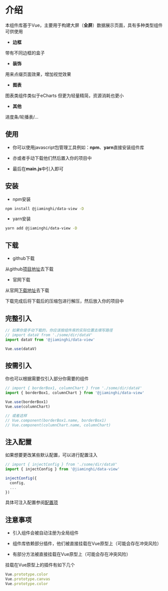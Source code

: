 # 介绍

本组件库基于Vue，主要用于构建大屏（**全屏**）数据展示页面，具有多种类型组件可供使用
* **边框**

带有不同边框的盒子

* **装饰**

用来点缀页面效果，增加视觉效果

* **图表**

图表类组件类似于eCharts 但更为轻量精简，资源消耗也更小

* **其他**

进度条/轮播表/...

## 使用
* 你可以使用javascript包管理工具例如：**npm**、**yarn**直接安装组件库

* 亦或者手动下载他们然后置入你的项目中

* 最后在**main.js**中引入即可

## 安装

* npm安装

```sh
npm install @jiaminghi/data-view -D
```

* yarn安装
```sh
yarn add @jiaminghi/data-view -D
```

## 下载

* github下载

从github[项目地址](https://github.com/jiaming743/DataV)去下载

* 官网下载

从官网[下载地址](http://datav.jiaminghi.com)去下载

下载完成后将下载后的压缩包进行解压，然后放入你的项目中

## 完整引入

```js
// 如果你是手动下载的，你应该按组件库的实际位置去填写路径
// import dataV from './some/dir/dataV'
import dataV from '@jiaminghi/data-view'

Vue.use(dataV)
```

## 按需引入
你也可以根据需要仅引入部分你需要的组件

```js
// import { borderBox1, columnChart } from './some/dir/dataV'
import { borderBox1, columnChart } from '@jiaminghi/data-view'

Vue.use(borderBox1)
Vue.use(columnChart)

// 或者这样
// Vue.component(borderBox1.name, borderBox1)
// Vue.component(columnChart.name, columnChart)
```

## 注入配置
如果想要更改某些默认配置，可以进行配置注入

```js
// import { injectConfig } from './some/dir/dataV'
import { injectConfig } from '@jiaminghi/data-view'

injectConfig({
  config,
  ...
})
```

具体可注入配置参阅[配置项](/config/)

## 注意事项

* 引入组件会被自动注册为全局组件

* 组件库依赖部分插件，他们被直接挂载在Vue原型上（可能会存在冲突风险）

* 有部分方法被直接挂载在Vue原型上（可能会存在冲突风险）

挂载在Vue原型上的插件有如下几个
```js
Vue.prototype.color
Vue.prototype.canvas
Vue.prototype.color
```
